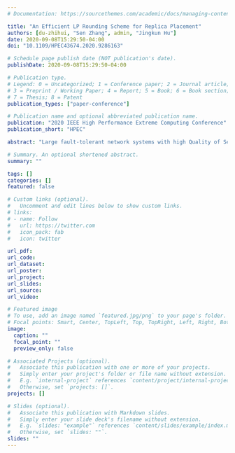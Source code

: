 ```yaml
---
# Documentation: https://sourcethemes.com/academic/docs/managing-content/

title: "An Efficient LP Rounding Scheme for Replica Placement"
authors: [du-zhihui, "Sen Zhang", admin, "Jingkun Hu"]
date: 2020-09-08T15:29:50-04:00
doi: "10.1109/HPEC43674.2020.9286163"

# Schedule page publish date (NOT publication's date).
publishDate: 2020-09-08T15:29:50-04:00

# Publication type.
# Legend: 0 = Uncategorized; 1 = Conference paper; 2 = Journal article;
# 3 = Preprint / Working Paper; 4 = Report; 5 = Book; 6 = Book section;
# 7 = Thesis; 8 = Patent
publication_types: ["paper-conference"]

# Publication name and optional abbreviated publication name.
publication: "2020 IEEE High Performance Extreme Computing Conference"
publication_short: "HPEC"

abstract: "Large fault-tolerant network systems with high Quality of Service (QoS) guarantee are critical in many real world applications and entail diverse replica placement problems. In this paper, the replica placement problem in terms of minimizing the replica placement cost subject to both QoS and fault-tolerant constraints is formulated as a binary integer linear programming problem first and then relaxed as a linear programming problem. Given the optimal fractional linear programming solution, we propose a two-step rounding algorithm to obtain its integer solution. In the first step, a half rounding algorithm is used to simplify the problem. In the second step, a cheapest amortized cost rounding algorithm uses a novel metric, named amortized cost, to make locally optimal rounding decision for the remaining vertices independently. Furthermore, a conflict resolution algorithm is presented to tackle the situations when different vertices make conflicting rounding decisions. Finally, we prove that the proposed two-step rounding algorithm has a 2-approximation ratio when the additional conflict cost meets a given constraint."

# Summary. An optional shortened abstract.
summary: ""

tags: []
categories: []
featured: false

# Custom links (optional).
#   Uncomment and edit lines below to show custom links.
# links:
# - name: Follow
#   url: https://twitter.com
#   icon_pack: fab
#   icon: twitter

url_pdf:
url_code:
url_dataset:
url_poster:
url_project:
url_slides:
url_source:
url_video:

# Featured image
# To use, add an image named `featured.jpg/png` to your page's folder. 
# Focal points: Smart, Center, TopLeft, Top, TopRight, Left, Right, BottomLeft, Bottom, BottomRight.
image:
  caption: ""
  focal_point: ""
  preview_only: false

# Associated Projects (optional).
#   Associate this publication with one or more of your projects.
#   Simply enter your project's folder or file name without extension.
#   E.g. `internal-project` references `content/project/internal-project/index.md`.
#   Otherwise, set `projects: []`.
projects: []

# Slides (optional).
#   Associate this publication with Markdown slides.
#   Simply enter your slide deck's filename without extension.
#   E.g. `slides: "example"` references `content/slides/example/index.md`.
#   Otherwise, set `slides: ""`.
slides: ""
---
```

